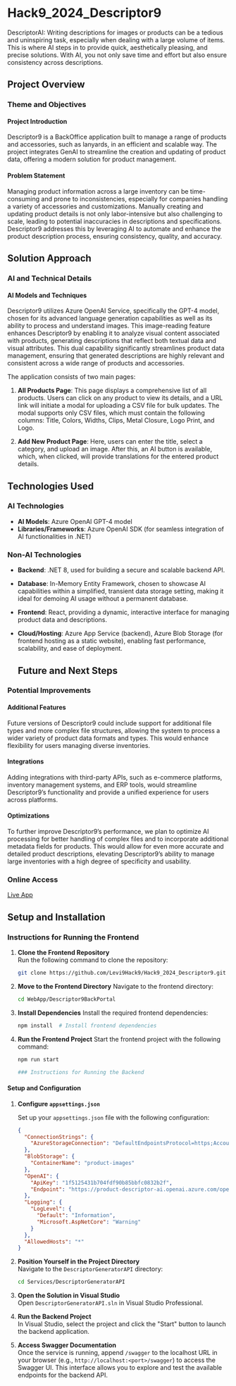 # Hack9_2024_Descriptor9
DescriptorAI: Writing descriptions for images or products can be a tedious and uninspiring task, especially when dealing with a large volume of items. This is where AI steps in to provide quick, aesthetically pleasing, and precise solutions. With AI, you not only save time and effort but also ensure consistency across descriptions.

## Project Overview

### Theme and Objectives

#### Project Introduction
Descriptor9 is a BackOffice application built to manage a range of products and accessories, such as lanyards, in an efficient and scalable way. The project integrates GenAI to streamline the creation and updating of product data, offering a modern solution for product management.

#### Problem Statement
Managing product information across a large inventory can be time-consuming and prone to inconsistencies, especially for companies handling a variety of accessories and customizations. Manually creating and updating product details is not only labor-intensive but also challenging to scale, leading to potential inaccuracies in descriptions and specifications. Descriptor9 addresses this by leveraging AI to automate and enhance the product description process, ensuring consistency, quality, and accuracy.

## Solution Approach

### AI and Technical Details

#### AI Models and Techniques
Descriptor9 utilizes Azure OpenAI Service, specifically the GPT-4 model, chosen for its advanced language generation capabilities as well as its ability to process and understand images. This image-reading feature enhances Descriptor9 by enabling it to analyze visual content associated with products, generating descriptions that reflect both textual data and visual attributes. This dual capability significantly streamlines product data management, ensuring that generated descriptions are highly relevant and consistent across a wide range of products and accessories.

The application consists of two main pages:

1. **All Products Page**: This page displays a comprehensive list of all products. Users can click on any product to view its details, and a URL link will initiate a modal for uploading a CSV file for bulk updates. The modal supports only CSV files, which must contain the following columns: Title, Colors, Widths, Clips, Metal Closure, Logo Print, and Logo.

2. **Add New Product Page**: Here, users can enter the title, select a category, and upload an image. After this, an AI button is available, which, when clicked, will provide translations for the entered product details.

## Technologies Used

### AI Technologies
- **AI Models**: Azure OpenAI GPT-4 model
- **Libraries/Frameworks**: Azure OpenAI SDK (for seamless integration of AI functionalities in .NET)

### Non-AI Technologies
- **Backend**: .NET 8, used for building a secure and scalable backend API.
- **Database**: In-Memory Entity Framework, chosen to showcase AI capabilities within a simplified, transient data storage setting, making it ideal for demoing AI usage without a permanent database.
- **Frontend**: React, providing a dynamic, interactive interface for managing product data and descriptions.
- **Cloud/Hosting**: Azure App Service (backend), Azure Blob Storage (for frontend hosting as a static website), enabling fast performance, scalability, and ease of deployment.

  ## Future and Next Steps

### Potential Improvements

#### Additional Features
Future versions of Descriptor9 could include support for additional file types and more complex file structures, allowing the system to process a wider variety of product data formats and types. This would enhance flexibility for users managing diverse inventories.

#### Integrations
Adding integrations with third-party APIs, such as e-commerce platforms, inventory management systems, and ERP tools, would streamline Descriptor9’s functionality and provide a unified experience for users across platforms.

#### Optimizations
To further improve Descriptor9’s performance, we plan to optimize AI processing for better handling of complex files and to incorporate additional metadata fields for products. This would allow for even more accurate and detailed product descriptions, elevating Descriptor9’s ability to manage large inventories with a high degree of specificity and usability.

### Online Access 
[Live App](https://descriptoraiapp.z1.web.core.windows.net/)

## Setup and Installation

### Instructions for Running the Frontend

1. **Clone the Frontend Repository**  
   Run the following command to clone the repository:
   ```bash
   git clone https://github.com/Levi9Hack9/Hack9_2024_Descriptor9.git

2. **Move to the Frontend Directory**
   Navigate to the frontend directory:

   ```bash
   cd WebApp/Descriptor9BackPortal
3. **Install Dependencies**
   Install the required frontend dependencies:

   ```bash
   npm install  # Install frontend dependencies
4. **Run the Frontend Project**
   Start the frontend project with the following command:

   ```bash
   npm run start

   ### Instructions for Running the Backend

#### Setup and Configuration

1. **Configure `appsettings.json`**
   
   Set up your `appsettings.json` file with the following configuration:
   
   ```json
   {
     "ConnectionStrings": {
       "AzureStorageConnection": "DefaultEndpointsProtocol=https;AccountName=proddescriptorstorage;AccountKey=P3uFDHjIsApDjoEoPefRttoH4/9nDvazjTExxjOFUJ0M34rDPhPxO/sUKsrAw4AZik5m5lnv4rdw+AStacVahA==;EndpointSuffix=core.windows.net"
     },
     "BlobStorage": {
       "ContainerName": "product-images"
     },
     "OpenAI": {
       "ApiKey": "1f5125431b704fdf90b85bbfc0832b2f",
       "Endpoint": "https://product-descriptor-ai.openai.azure.com/openai/deployments/gpt-4o/chat/completions?api-version=2024-08-01-preview"
     },
     "Logging": {
       "LogLevel": {
         "Default": "Information",
         "Microsoft.AspNetCore": "Warning"
       }
     },
     "AllowedHosts": "*"
   }

2. **Position Yourself in the Project Directory**  
   Navigate to the `DescriptorGeneratorAPI` directory:
   ```bash
   cd Services/DescriptorGeneratorAPI
3. **Open the Solution in Visual Studio**  
   Open `DescriptorGeneratorAPI.sln` in Visual Studio Professional.

4. **Run the Backend Project**  
   In Visual Studio, select the project and click the "Start" button to launch the backend application.

5. **Access Swagger Documentation**  
   Once the service is running, append `/swagger` to the localhost URL in your browser (e.g., `http://localhost:<port>/swagger`) to access the Swagger UI. This interface allows you to explore and test the available endpoints for the backend API.

